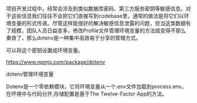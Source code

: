 项目开发过程中，经常会涉及到类似数据库密码、第三方服务密钥等敏感信息。对于这些信息我们往往不会把它们直接写到codebase里，通常的做法是将它们以环境变量的形式传递。尽管这样能很好的解决敏感信息泄露的问题，但当这类数据有了规模，团队人员日益变多，修改Profile文件管理环境变量的方法就变得不那么奏效了，那么dotenv是一种集中高效易于分享的管理方式。

可以将这个密钥设置成环境变量。

https://www.npmjs.com/package/dotenv

dotenv管理环境变量


Dotenv是一个零依赖模块，它将环境变量从一个.env文件加载到process.env。在环境中与代码分开,存储配置是基于The Twelve-Factor App的方法。